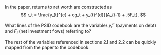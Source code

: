 In the paper, returns to net worth are constructed as 
$$ r_t = \frac{y_{t}^{c} + cg_t + y_{t}^{d}}{A_{t-1} + .5F_t}. $$

What lines of the PSID codebook are the variables $y_{t}^{c}$ (payments on debt) and $F_t$ (net investment flows) referring to?

The rest of the variables referenced in sections 2.1 and 2.2 can be quickly mapped from the paper to the codebook.